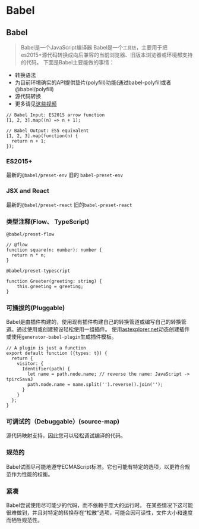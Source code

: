# Babel

## Babel 

> Babel是一个JavaScript编译器
Babel是一个`工具链`，主要用于把es2015+源代码转换成向后兼容的当前浏览器、旧版本浏览器或环境都支持的代码。
下面是Babel主要能做的事情：
- 转换语法
- 为目前环境确实的API提供垫片(polyfill)功能(通过babel-polyfill或者@babel/polyfill)
- 源代码转换
- 更多请见[这些视频](https://babeljs.io/videos.html)
```
// Babel Input: ES2015 arrow function
[1, 2, 3].map((n) => n + 1);

// Babel Output: ES5 equivalent
[1, 2, 3].map(function(n) {
  return n + 1;
});
```

### ES2015+
最新的`@babel/preset-env` 旧的 `babel-preset-env`

### JSX and React
最新的`@babel/preset-react`  旧的`babel-preset-react`  

### 类型注释(Flow、 TypeScript)
`@babel/preset-flow`

```
// @flow
function square(n: number): number {
  return n * n;
}
```

`@babel/preset-typescript`
```
function Greeter(greeting: string) {
    this.greeting = greeting;
}
```

### 可插拔的(Pluggable)
Babel是由插件构建的，使用现有插件构建自己的转换管道或编写自己的转换管道。通过使用或创建预设轻松使用一组插件。
使用[astexplorer.net](https://astexplorer.net/)动态创建插件或使用`generator-babel-plugin`生成插件模板。
```
// A plugin is just a function
export default function ({types: t}) {
  return {
    visitor: {
      Identifier(path) {
        let name = path.node.name; // reverse the name: JavaScript -> tpircSavaJ
        path.node.name = name.split('').reverse().join('');
      }
    }
  };
}
```

### 可调试的（Debuggable）(source-map)
源代码映射支持，因此您可以轻松调试编译的代码。

### 规范的
Babel试图尽可能地遵守ECMAScript标准。它也可能有特定的选项，以更符合规范作为性能的权衡。

### 紧凑
Babel尝试使用尽可能少的代码，而不依赖于庞大的运行时。
在某些情况下这可能很难做到，并且对特定的转换存在“松散”选项，可能会因可读性，文件大小和速度而牺牲规范性。

